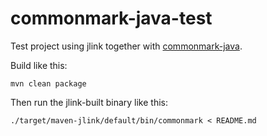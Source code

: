 # commonmark-java-test

Test project using jlink together with [commonmark-java].

Build like this:

    mvn clean package

Then run the jlink-built binary like this:

    ./target/maven-jlink/default/bin/commonmark < README.md


[commonmark-java]: https://github.com/commonmark/commonmark-java
